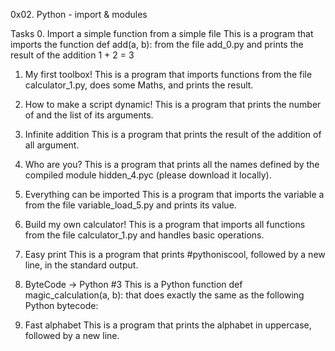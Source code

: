 0x02. Python - import & modules

Tasks
0. Import a simple function from a simple file
	This is a program that imports the function def add(a, b): from the file add_0.py and prints the result of the addition 1 + 2 = 3

1. My first toolbox!
	This is a program that imports functions from the file calculator_1.py, does some Maths, and prints the result.

2. How to make a script dynamic!
	This is a program that prints the number of and the list of its arguments.
   
3. Infinite addition
	This is a program that prints the result of the addition of all argument.

4. Who are you?
	This is a program that prints all the names defined by the compiled module hidden_4.pyc (please download it locally).
   
5. Everything can be imported
	This is a program that imports the variable a from the file variable_load_5.py and prints its value.
   
6. Build my own calculator!
	This is a program that imports all functions from the file calculator_1.py and handles basic operations.
   
7. Easy print
	This is a program that prints #pythoniscool, followed by a new line, in the standard output.
   
8. ByteCode -> Python #3
This is a Python function def magic_calculation(a, b): that does exactly the same as the following Python bytecode:
   
9. Fast alphabet
	This is a program that prints the alphabet in uppercase, followed by a new line.
   

